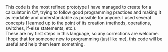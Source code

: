 This code is the most refined prototype I have managed to create for a calculator in C#, trying to follow good programming practices and making it as readable and understandable as possible for anyone. I used several concepts I learned up to the point of its creation (methods, operations, switches, if-else statements, etc.).  
These are my first steps in this language, so any corrections are welcome.  
I hope that for someone new to programming (just like me), this code will be useful and help them learn something.
